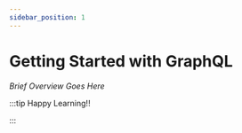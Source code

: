 ```yaml
---
sidebar_position: 1
---
```


# Getting Started with GraphQL

_Brief Overview Goes Here_

:::tip Happy Learning!!

<QuestButton text="Go To Quest" link="https://app.stackup.dev/quest_page/introduction-to-graphql"/>

:::
